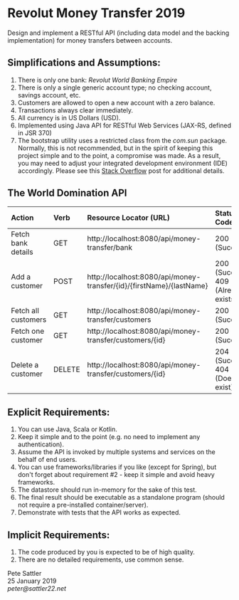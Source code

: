 # Revolut Money Transfer 2019

Design and implement a RESTful API (including data model and the backing implementation) for money transfers between accounts.

## Simplifications and Assumptions:

1. There is only one bank: _Revolut World Banking Empire_ 
2. There is only a single generic account type; no checking account, savings account, etc.
3. Customers are allowed to open a new account with a zero balance.
4. Transactions always clear immediately.
5. All currency is in US Dollars (USD).
6. Implemented using Java API for RESTful Web Services (JAX-RS, defined in JSR 370)
7. The bootstrap utility uses a restricted class from the _com.sun_ package. Normally, this is not recommended, but in the spirit of keeping this project simple and to the point, a compromise was made. As a result, you may need to adjust your integrated development environment (IDE) accordingly. Please see this [Stack Overflow](https://stackoverflow.com/questions/41099332/java-httpserver-error-access-restriction-the-type-httpserver-is-not-api) post for additional details.

## The World Domination API

Action              | Verb   | Resource Locator (URL)                                               | Status Code(s)
:-----              |:------ | :------------------------------------------------------------------  | :-------------
Fetch bank details  | GET    | http://localhost:8080/api/money-transfer/bank                        | 200 (Success)
Add a customer      | POST   | http://localhost:8080/api/money-transfer/{id}/{firstName}/{lastName} | 200 (Success)<br/>409 (Already exists)
Fetch all customers | GET    | http://localhost:8080/api/money-transfer/customers                   | 200 (Success)
Fetch one customer  | GET    | http://localhost:8080/api/money-transfer/customers/{id}              | 200 (Success)
Delete a customer   | DELETE | http://localhost:8080/api/money-transfer/customers/{id}              | 204 (Success)<br/>404 (Does not exist)

## Explicit Requirements:

1. You can use Java, Scala or Kotlin.
2. Keep it simple and to the point (e.g. no need to implement any authentication).
3. Assume the API is invoked by multiple systems and services on the behalf of end users.
4. You can use frameworks/libraries if you like (except for Spring), but don't forget about 
requirement #2 - keep it simple and avoid heavy frameworks.
5. The datastore should run in-memory for the sake of this test.
6. The final result should be executable as a standalone program (should not require a pre-installed container/server).
7. Demonstrate with tests that the API works as expected.

## Implicit Requirements:

1. The code produced by you is expected to be of high quality.
2. There are no detailed requirements, use common sense.

Pete Sattler   
25 January 2019  
_peter@sattler22.net_  
